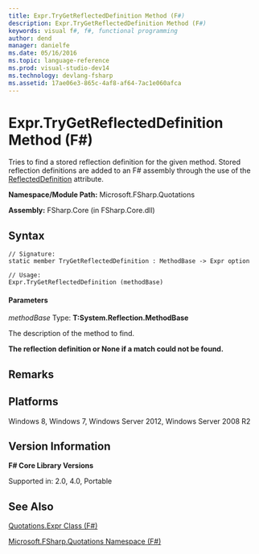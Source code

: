```yaml
---
title: Expr.TryGetReflectedDefinition Method (F#)
description: Expr.TryGetReflectedDefinition Method (F#)
keywords: visual f#, f#, functional programming
author: dend
manager: danielfe
ms.date: 05/16/2016
ms.topic: language-reference
ms.prod: visual-studio-dev14
ms.technology: devlang-fsharp
ms.assetid: 17ae06e3-865c-4af8-af64-7ac1e060afca 
---
```


# Expr.TryGetReflectedDefinition Method (F#)

Tries to find a stored reflection definition for the given method. Stored reflection definitions are added to an F# assembly through the use of the [ReflectedDefinition](https://msdn.microsoft.com/library/56bb03a2-4deb-4860-b334-f59fdfc95b04) attribute.

**Namespace/Module Path:** Microsoft.FSharp.Quotations

**Assembly:** FSharp.Core (in FSharp.Core.dll)


## Syntax

```
// Signature:
static member TryGetReflectedDefinition : MethodBase -> Expr option

// Usage:
Expr.TryGetReflectedDefinition (methodBase)
```

#### Parameters
*methodBase*
Type: **T:System.Reflection.MethodBase**


The description of the method to find.



**The reflection definition or None if a match could not be found.**
## Remarks

## Platforms
Windows 8, Windows 7, Windows Server 2012, Windows Server 2008 R2


## Version Information
**F# Core Library Versions**

Supported in: 2.0, 4.0, Portable




## See Also
[Quotations.Expr Class &#40;F&#35;&#41;](Quotations.Expr-Class-%5BFSharp%5D.md)

[Microsoft.FSharp.Quotations Namespace &#40;F&#35;&#41;](Microsoft.FSharp.Quotations-Namespace-%5BFSharp%5D.md)

